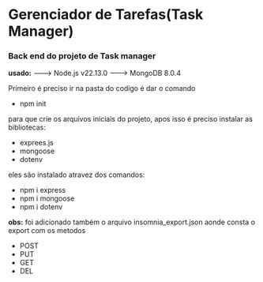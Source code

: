# Gerenciador de Tarefas(Task Manager)

### Back end do projeto de Task manager

**usado:**
  ---> Node.js v22.13.0
  ---> MongoDB 8.0.4

Primeiro é preciso ir na pasta do codigo é dar o comando 
  - npm init
  
para que crie os arquivos iniciais do projeto,
apos isso é preciso instalar as bibliotecas:
  - exprees.js
  - mongoose
  - dotenv
  
eles são instalado atravez dos comandos:

  - npm i express
  - npm i mongoose
  - npm i dotenv


**obs:** foi adicionado também o arquivo insomnia_export.json 
aonde consta o export com os metodos
  - POST
  - PUT
  - GET
  - DEL
